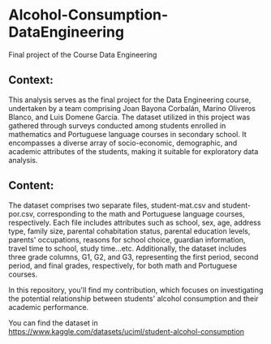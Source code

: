 # Alcohol-Consumption-DataEngineering
Final project of the Course Data Engineering 

## Context:
This analysis serves as the final project for the Data Engineering course, undertaken by a team comprising Joan Bayona Corbalán, Marino Oliveros Blanco, and Luis Domene García. The dataset utilized in this project was gathered through surveys conducted among students enrolled in mathematics and Portuguese language courses in secondary school. It encompasses a diverse array of socio-economic, demographic, and academic attributes of the students, making it suitable for exploratory data analysis.

## Content:
The dataset comprises two separate files, student-mat.csv and student-por.csv, corresponding to the math and Portuguese language courses, respectively. Each file includes attributes such as school, sex, age, address type, family size, parental cohabitation status, parental education levels, parents' occupations, reasons for school choice, guardian information, travel time to school, study time...etc. Additionally, the dataset includes three grade columns, G1, G2, and G3, representing the first period, second period, and final grades, respectively, for both math and Portuguese courses.

In this repository, you'll find my contribution, which focuses on investigating the potential relationship between students' alcohol consumption and their academic performance.

You can find the dataset in https://www.kaggle.com/datasets/uciml/student-alcohol-consumption
